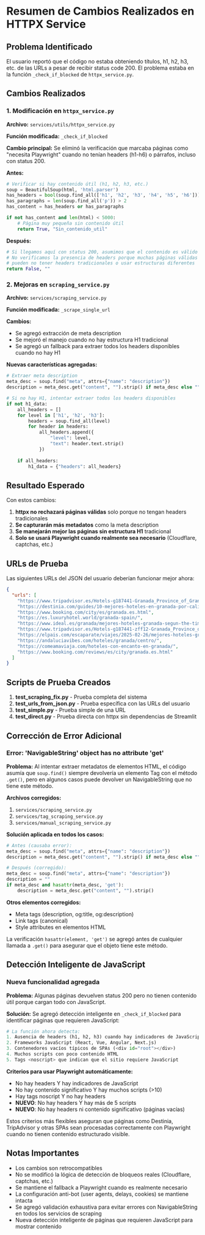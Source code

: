 # Resumen de Cambios Realizados en HTTPX Service

## Problema Identificado

El usuario reportó que el código no estaba obteniendo títulos, h1, h2, h3, etc. de las URLs a pesar de recibir status code 200. El problema estaba en la función `_check_if_blocked` de `httpx_service.py`.

## Cambios Realizados

### 1. Modificación en `httpx_service.py`

**Archivo:** `services/utils/httpx_service.py`

**Función modificada:** `_check_if_blocked`

**Cambio principal:** Se eliminó la verificación que marcaba páginas como "necesita Playwright" cuando no tenían headers (h1-h6) o párrafos, incluso con status 200.

**Antes:**
```python
# Verificar si hay contenido útil (h1, h2, h3, etc.)
soup = BeautifulSoup(html, 'html.parser')
has_headers = bool(soup.find_all(['h1', 'h2', 'h3', 'h4', 'h5', 'h6']))
has_paragraphs = len(soup.find_all('p')) > 2
has_content = has_headers or has_paragraphs

if not has_content and len(html) < 5000:
    # Página muy pequeña sin contenido útil
    return True, "Sin_contenido_util"
```

**Después:**
```python
# Si llegamos aquí con status 200, asumimos que el contenido es válido
# No verificamos la presencia de headers porque muchas páginas válidas
# pueden no tener headers tradicionales o usar estructuras diferentes
return False, ""
```

### 2. Mejoras en `scraping_service.py`

**Archivo:** `services/scraping_service.py`

**Función modificada:** `_scrape_single_url`

**Cambios:**
- Se agregó extracción de meta description
- Se mejoró el manejo cuando no hay estructura H1 tradicional
- Se agregó un fallback para extraer todos los headers disponibles cuando no hay H1

**Nuevas características agregadas:**
```python
# Extraer meta description
meta_desc = soup.find("meta", attrs={"name": "description"})
description = meta_desc.get("content", "").strip() if meta_desc else ""

# Si no hay H1, intentar extraer todos los headers disponibles
if not h1_data:
    all_headers = []
    for level in ['h1', 'h2', 'h3']:
        headers = soup.find_all(level)
        for header in headers:
            all_headers.append({
                "level": level,
                "text": header.text.strip()
            })
    
    if all_headers:
        h1_data = {"headers": all_headers}
```

## Resultado Esperado

Con estos cambios:

1. **httpx no rechazará páginas válidas** solo porque no tengan headers tradicionales
2. **Se capturarán más metadatos** como la meta description
3. **Se manejarán mejor las páginas sin estructura H1** tradicional
4. **Solo se usará Playwright cuando realmente sea necesario** (Cloudflare, captchas, etc.)

## URLs de Prueba

Las siguientes URLs del JSON del usuario deberían funcionar mejor ahora:

```json
{
  "urls": [
    "https://www.tripadvisor.es/Hotels-g187441-Granada_Province_of_Granada_Andalucia-Hotels.html",
    "https://destinia.com/guides/10-mejores-hoteles-en-granada-por-calidad-y-precio/",
    "https://www.booking.com/city/es/granada.es.html",
    "https://es.luxuryhotel.world/granada-spain/",
    "https://www.ideal.es/granada/mejores-hoteles-granada-segun-the-times-20230510141806-nt.html",
    "https://www.tripadvisor.es/Hotels-g187441-zff12-Granada_Province_of_Granada_Andalucia-Hotels.html",
    "https://elpais.com/escaparate/viajes/2025-02-26/mejores-hoteles-granada.html",
    "https://andaluciavibes.com/hoteles/granada/centro/",
    "https://comeamaviaja.com/hoteles-con-encanto-en-granada/",
    "https://www.booking.com/reviews/es/city/granada.es.html"
  ]
}
```

## Scripts de Prueba Creados

1. **test_scraping_fix.py** - Prueba completa del sistema
2. **test_urls_from_json.py** - Prueba específica con las URLs del usuario
3. **test_simple.py** - Prueba simple de una URL
4. **test_direct.py** - Prueba directa con httpx sin dependencias de Streamlit

## Corrección de Error Adicional

### Error: 'NavigableString' object has no attribute 'get'

**Problema:** Al intentar extraer metadatos de elementos HTML, el código asumía que `soup.find()` siempre devolvería un elemento Tag con el método `.get()`, pero en algunos casos puede devolver un NavigableString que no tiene este método.

**Archivos corregidos:**
1. `services/scraping_service.py`
2. `services/tag_scraping_service.py`
3. `services/manual_scraping_service.py`

**Solución aplicada en todos los casos:**
```python
# Antes (causaba error):
meta_desc = soup.find("meta", attrs={"name": "description"})
description = meta_desc.get("content", "").strip() if meta_desc else ""

# Después (corregido):
meta_desc = soup.find("meta", attrs={"name": "description"})
description = ""
if meta_desc and hasattr(meta_desc, 'get'):
    description = meta_desc.get("content", "").strip()
```

**Otros elementos corregidos:**
- Meta tags (description, og:title, og:description)
- Link tags (canonical)
- Style attributes en elementos HTML

La verificación `hasattr(element, 'get')` se agregó antes de cualquier llamada a `.get()` para asegurar que el objeto tiene este método.

## Detección Inteligente de JavaScript

### Nueva funcionalidad agregada

**Problema:** Algunas páginas devuelven status 200 pero no tienen contenido útil porque cargan todo con JavaScript.

**Solución:** Se agregó detección inteligente en `_check_if_blocked` para identificar páginas que requieren JavaScript:

```python
# La función ahora detecta:
1. Ausencia de headers (h1, h2, h3) cuando hay indicadores de JavaScript
2. Frameworks JavaScript (React, Vue, Angular, Next.js)
3. Contenedores vacíos típicos de SPAs (<div id="root"></div>)
4. Muchos scripts con poco contenido HTML
5. Tags <noscript> que indican que el sitio requiere JavaScript
```

**Criterios para usar Playwright automáticamente:**
- No hay headers Y hay indicadores de JavaScript
- No hay contenido significativo Y hay muchos scripts (>10)
- Hay tags noscript Y no hay headers
- **NUEVO**: No hay headers Y hay más de 5 scripts
- **NUEVO**: No hay headers ni contenido significativo (páginas vacías)

Estos criterios más flexibles aseguran que páginas como Destinia, TripAdvisor y otras SPAs sean procesadas correctamente con Playwright cuando no tienen contenido estructurado visible.

## Notas Importantes

- Los cambios son retrocompatibles
- No se modificó la lógica de detección de bloqueos reales (Cloudflare, captchas, etc.)
- Se mantiene el fallback a Playwright cuando es realmente necesario
- La configuración anti-bot (user agents, delays, cookies) se mantiene intacta
- Se agregó validación exhaustiva para evitar errores con NavigableString en todos los servicios de scraping
- Nueva detección inteligente de páginas que requieren JavaScript para mostrar contenido
